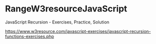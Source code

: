 # RangeW3resourceJavaScript

JavaScript Recursion - Exercises, Practice, Solution

https://www.w3resource.com/javascript-exercises/javascript-recursion-functions-exercises.php